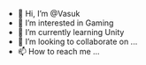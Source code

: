 - 👋 Hi, I’m @Vasuk
- 👀 I’m interested in Gaming
- 🌱 I’m currently learning Unity
- 💞️ I’m looking to collaborate on ...
- 📫 How to reach me ...

<!---
Vasuk9/Vasuk9 is a ✨ special ✨ repository because its `README.md` (this file) appears on your GitHub profile.
You can click the Preview link to take a look at your changes.
--->

